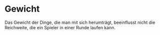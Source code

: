 # Gewicht

Das Gewicht der Dinge, die man mit sich herumträgt, beeinflusst nicht die Reichweite, die ein Spieler in einer Runde laufen kann.

